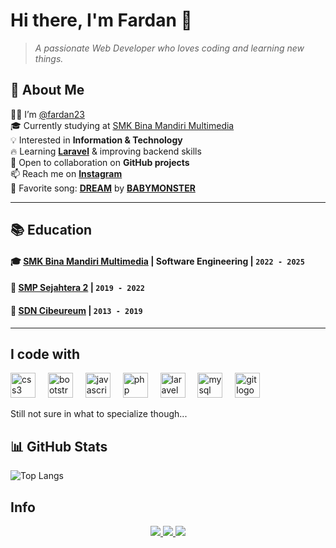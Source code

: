 # **Hi there, I'm Fardan** 👋  
> _A passionate Web Developer who loves coding and learning new things._  

## **📌 About Me**  
👨‍💻 I’m [@fardan23](https://github.com/fardan23/)  
🎓 Currently studying at [SMK Bina Mandiri Multimedia](http://smkbm3.sch.id)  
💡 Interested in **Information & Technology**  
🔥 Learning **[Laravel](https://laravel.com/)** & improving backend skills  
🤝 Open to collaboration on **GitHub projects**  
📫 Reach me on **[Instagram](https://www.instagram.com/muhamadfardan11/)**  
🎵 Favorite song: **[DREAM](https://open.spotify.com/intl-id/track/580sy6eZ6j0LrjvayPKD0k)** by **[BABYMONSTER](https://www.youtube.com/channel/UCqwUnggBBct-AY2lAdI88jQ)**  

---

## **📚 Education**  
#### 🎓 [SMK Bina Mandiri Multimedia](http://smkbm3.sch.id) | **Software Engineering** | `2022 - 2025`  
#### 🏫 [SMP Sejahtera 2](https://sekolah.data.kemdikbud.go.id/index.php/chome/profil/50307b14-2cf5-e011-a55a-dd9b94355c60) | `2019 - 2022`  
#### 🏫 [SDN Cibeureum](https://www.sdncibeureumcileungsi.sch.id/) | `2013 - 2019`  

---

###

<h2 align="left">I code with</h2>
<div align="left">
  <img src="https://cdn.jsdelivr.net/gh/devicons/devicon/icons/css3/css3-original.svg" height="40" alt="css3 logo"  />
  <img width="12" />
  <img src="https://cdn.jsdelivr.net/gh/devicons/devicon/icons/bootstrap/bootstrap-original.svg" height="40" alt="bootstrap logo"  />
  <img width="12" />
  <img src="https://cdn.jsdelivr.net/gh/devicons/devicon/icons/javascript/javascript-original.svg" height="40" alt="javascript logo"  />
  <img width="12" />
  <img src="https://cdn.jsdelivr.net/gh/devicons/devicon/icons/php/php-original.svg" height="40" alt="php logo"  />
  <img width="12" />
  <img src="https://cdn.jsdelivr.net/gh/devicons/devicon/icons/laravel/laravel-original.svg" height="40" alt="laravel logo"  />
  <img width="12" />
  <img src="https://cdn.jsdelivr.net/gh/devicons/devicon/icons/mysql/mysql-original.svg" height="40" alt="mysql logo"  />
  <img width="12" />
  <img src="https://cdn.jsdelivr.net/gh/devicons/devicon/icons/git/git-original.svg" height="40" alt="git logo"  />
</div>

Still not sure in what to specialize though...

## **📊 GitHub Stats**  
![Top Langs](https://github-readme-stats.vercel.app/api/top-langs/?username=fardan23&layout=compact&langs_count=6&theme=tokyonight)  

###
<h2 align="left">Info</h2>

<p align="center">
    <a href="https://github.com/fardan23/fardan23">
        <img src="https://github-readme-stats.vercel.app/api/top-langs/?username=fardan23&show_icons=true&count_private=true&include_all_commits=true&layout=compact&langs_count=8&theme=tokyonight" />
    </a>
    <a href="https://github.com/fardan23/fardan23">
        <img src="https://github-readme-stats.vercel.app/api?username=fardan23&show_icons=true&count_private=true&theme=tokyonight" />
    </a>
  <picture>
    <source media="(prefers-color-scheme: dark)" srcset="https://streak-stats.demolab.com?user=fardan23&theme=tokyonight" />
    <img src="https://streak-stats.demolab.com?user=DenverCoder1&theme=default" />
  </picture>
</p>

<!-- [![GitHub Streak](https://streak-stats.demolab.com/?user=DenverCoder1&theme=tokyonight)](https://git.io/streak-stats) -->
